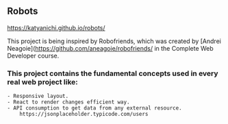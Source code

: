 ## Robots

https://katyanichi.github.io/robots/

This project is being inspired by Robofriends, which was created by [Andrei Neagoie](https://github.com/aneagoie/robofriends/ in the Complete Web Developer course.

### This project contains the fundamental concepts used in every real web project like:

    - Responsive layout.
    - React to render changes efficient way.
    - API consumption to get data from any external resource.
        https://jsonplaceholder.typicode.com/users
